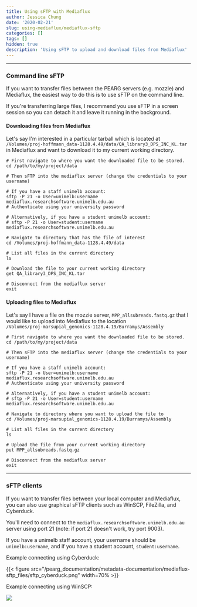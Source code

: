 ```yaml
---
title: Using sFTP with Mediaflux
author: Jessica Chung
date: '2020-02-21'
slug: using-mediaflux/mediaflux-sftp
categories: []
tags: []
hidden: true
description: 'Using sFTP to upload and download files from Mediaflux'
---
```



-----

### Command line sFTP

If you want to transfer files between the PEARG servers (e.g. mozzie) and
Mediaflux, the easiest way to do this is to use sFTP on the command line.

If you're transferring large files, I recommend you use sFTP in a screen
session so you can detach it and leave it running in the background.

#### Downloading files from Mediaflux

Let's say I'm interested in a particular tarball which is located at   `/Volumes/proj-hoffmann_data-1128.4.49/data/QA_library3_DPS_INC_KL.tar`  
in Mediaflux and want to download it to my current working directory.

```text
# First navigate to where you want the downloaded file to be stored.
cd /path/to/my/project/data

# Then sFTP into the mediaflux server (change the credentials to your username)

# If you have a staff unimelb account:
sftp -P 21 -o User=unimelb:username mediaflux.researchsoftware.unimelb.edu.au
# Authenticate using your university password

# Alternatively, if you have a student unimelb account:
# sftp -P 21 -o User=student:username mediaflux.researchsoftware.unimelb.edu.au

# Navigate to directory that has the file of interest
cd /Volumes/proj-hoffmann_data-1128.4.49/data

# List all files in the current directory
ls

# Download the file to your current working directory
get QA_library3_DPS_INC_KL.tar

# Disconnect from the mediaflux server
exit
```

#### Uploading files to Mediaflux

Let's say I have a file on the mozzie server, `MPP_allsubreads.fastq.gz` that I
would like to upload into Mediaflux to the location  
`/Volumes/proj-marsupial_genomics-1128.4.19/Burramys/Assembly`

```text
# First navigate to where you want the downloaded file to be stored.
cd /path/to/my/project/data

# Then sFTP into the mediaflux server (change the credentials to your username)

# If you have a staff unimelb account:
sftp -P 21 -o User=unimelb:username mediaflux.researchsoftware.unimelb.edu.au
# Authenticate using your university password

# Alternatively, if you have a student unimelb account:
# sftp -P 21 -o User=student:username mediaflux.researchsoftware.unimelb.edu.au

# Navigate to directory where you want to upload the file to
cd /Volumes/proj-marsupial_genomics-1128.4.19/Burramys/Assembly

# List all files in the current directory
ls

# Upload the file from your current working directory
put MPP_allsubreads.fastq.gz

# Disconnect from the mediaflux server
exit
```

-----

### sFTP clients

If you want to transfer files between your local computer and Mediaflux, you 
can also use graphical sFTP clients such as WinSCP, FileZilla, and Cyberduck.

You'll need to connect to the `mediaflux.researchsoftware.unimelb.edu.au` server
using port 21 (note: if port 21 doesn't work, try port 9003).

If you have a unimelb staff account, your username should be `unimelb:username`,
and if you have a student account, `student:username`.

Example connecting using Cyberduck:


{{< figure src="/pearg_documentation/metadata-documentation/mediaflux-sftp_files/sftp_cyberduck.png" width=70% >}}

Example connecting using WinSCP:

![](/pearg_documentation/metadata-documentation/mediaflux-sftp_files/sftp_winscp.png)

